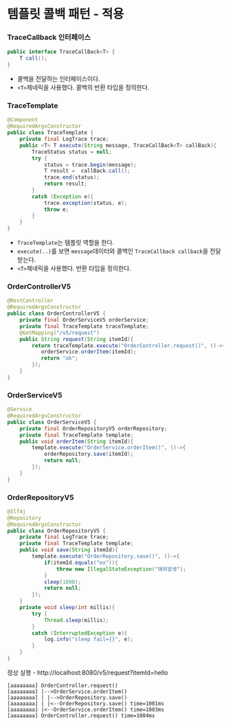 # 템플릿 콜백 패턴 - 적용

### TraceCallback 인터페이스

```java
public interface TraceCallBack<T> {
    T call();
}
```
- 콜백을 전달하는 인터페이스이다.
- ```<T>```제네릭을 사용했다. 콜백의 반환 타입을 정의한다.

### TraceTemplate

```java
@Component
@RequiredArgsConstructor
public class TraceTemplate {
    private final LogTrace trace;
    public <T> T execute(String message, TraceCallBack<T> callBack){
        TraceStatus status = null;
        try {
            status = trace.begin(message);
            T result =  callBack.call();
            trace.end(status);
            return result;
        }
        catch (Exception e){
            trace.exception(status, e);
            throw e;
        }
    }
}
```
- ``TraceTemplate``는 템플릿 역할을 한다.
- ``execute(..)``를 보면 ``message``데이터와 콜백인 ``TraceCallback callback``을 전달 받는다.
- ``<T>``제네릭을 사용했다. 반환 타입을 정의한다.

### OrderControllerV5

```java
@RestController
@RequiredArgsConstructor
public class OrderControllerV5 {
    private final OrderServiceV5 orderService;
    private final TraceTemplate traceTemplate;
    @GetMapping("/v5/request")
    public String request(String itemId){
        return traceTemplate.execute("OrderController.request()", ()->{
           orderService.orderItem(itemId);
           return "ok";
        });
    }
}
```

### OrderServiceV5

```java
@Service
@RequiredArgsConstructor
public class OrderServiceV5 {
    private final OrderRepositoryV5 orderRepository;
    private final TraceTemplate template;
    public void orderItem(String itemId){
        template.execute("OrderService.orderItem()", ()->{
            orderRepository.save(itemId);
            return null;
        });
    }
}
```

### OrderRepositoryV5

```java
@Slf4j
@Repository
@RequiredArgsConstructor
public class OrderRepositoryV5 {
    private final LogTrace trace;
    private final TraceTemplate template;
    public void save(String itemId){
        template.execute("OrderRepository.save()", ()->{
            if(itemId.equals("ex")){
                throw new IllegalStateException("예외발생");
            }
            sleep(1000);
            return null;
        });
    }
    private void sleep(int millis){
        try {
            Thread.sleep(millis);
        }
        catch (InterruptedException e){
            log.info("sleep fail={}", e);
        }
    }
}
```

정상 실행 - http://localhost:8080/v5/request?itemId=hello
```text
[aaaaaaaa] OrderController.request()
[aaaaaaaa] |-->OrderService.orderItem()
[aaaaaaaa] | |-->OrderRepository.save()
[aaaaaaaa] | |<--OrderRepository.save() time=1001ms
[aaaaaaaa] |<--OrderService.orderItem() time=1003ms
[aaaaaaaa] OrderController.request() time=1004ms
```

